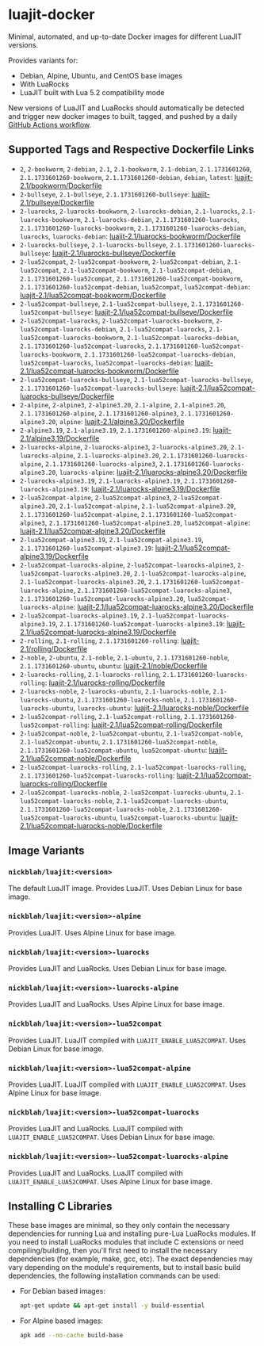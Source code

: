 # luajit-docker

Minimal, automated, and up-to-date Docker images for different LuaJIT versions.

Provides variants for:

- Debian, Alpine, Ubuntu, and CentOS base images
- With LuaRocks
- LuaJIT built with Lua 5.2 compatibility mode

New versions of LuaJIT and LuaRocks should automatically be detected and trigger new docker images to built, tagged, and pushed by a daily [GitHub Actions workflow](https://github.com/GUI/lua-docker/blob/main/.github/workflows/main.yml).

## Supported Tags and Respective Dockerfile Links

- `2`, `2-bookworm`, `2-debian`, `2.1`, `2.1-bookworm`, `2.1-debian`, `2.1.1731601260`, `2.1.1731601260-bookworm`, `2.1.1731601260-debian`, `debian`, `latest`: [luajit-2.1/bookworm/Dockerfile](https://github.com/GUI/lua-docker/blob/main/luajit-2.1/bookworm/Dockerfile)
- `2-bullseye`, `2.1-bullseye`, `2.1.1731601260-bullseye`: [luajit-2.1/bullseye/Dockerfile](https://github.com/GUI/lua-docker/blob/main/luajit-2.1/bullseye/Dockerfile)
- `2-luarocks`, `2-luarocks-bookworm`, `2-luarocks-debian`, `2.1-luarocks`, `2.1-luarocks-bookworm`, `2.1-luarocks-debian`, `2.1.1731601260-luarocks`, `2.1.1731601260-luarocks-bookworm`, `2.1.1731601260-luarocks-debian`, `luarocks`, `luarocks-debian`: [luajit-2.1/luarocks-bookworm/Dockerfile](https://github.com/GUI/lua-docker/blob/main/luajit-2.1/luarocks-bookworm/Dockerfile)
- `2-luarocks-bullseye`, `2.1-luarocks-bullseye`, `2.1.1731601260-luarocks-bullseye`: [luajit-2.1/luarocks-bullseye/Dockerfile](https://github.com/GUI/lua-docker/blob/main/luajit-2.1/luarocks-bullseye/Dockerfile)
- `2-lua52compat`, `2-lua52compat-bookworm`, `2-lua52compat-debian`, `2.1-lua52compat`, `2.1-lua52compat-bookworm`, `2.1-lua52compat-debian`, `2.1.1731601260-lua52compat`, `2.1.1731601260-lua52compat-bookworm`, `2.1.1731601260-lua52compat-debian`, `lua52compat`, `lua52compat-debian`: [luajit-2.1/lua52compat-bookworm/Dockerfile](https://github.com/GUI/lua-docker/blob/main/luajit-2.1/lua52compat-bookworm/Dockerfile)
- `2-lua52compat-bullseye`, `2.1-lua52compat-bullseye`, `2.1.1731601260-lua52compat-bullseye`: [luajit-2.1/lua52compat-bullseye/Dockerfile](https://github.com/GUI/lua-docker/blob/main/luajit-2.1/lua52compat-bullseye/Dockerfile)
- `2-lua52compat-luarocks`, `2-lua52compat-luarocks-bookworm`, `2-lua52compat-luarocks-debian`, `2.1-lua52compat-luarocks`, `2.1-lua52compat-luarocks-bookworm`, `2.1-lua52compat-luarocks-debian`, `2.1.1731601260-lua52compat-luarocks`, `2.1.1731601260-lua52compat-luarocks-bookworm`, `2.1.1731601260-lua52compat-luarocks-debian`, `lua52compat-luarocks`, `lua52compat-luarocks-debian`: [luajit-2.1/lua52compat-luarocks-bookworm/Dockerfile](https://github.com/GUI/lua-docker/blob/main/luajit-2.1/lua52compat-luarocks-bookworm/Dockerfile)
- `2-lua52compat-luarocks-bullseye`, `2.1-lua52compat-luarocks-bullseye`, `2.1.1731601260-lua52compat-luarocks-bullseye`: [luajit-2.1/lua52compat-luarocks-bullseye/Dockerfile](https://github.com/GUI/lua-docker/blob/main/luajit-2.1/lua52compat-luarocks-bullseye/Dockerfile)
- `2-alpine`, `2-alpine3`, `2-alpine3.20`, `2.1-alpine`, `2.1-alpine3.20`, `2.1.1731601260-alpine`, `2.1.1731601260-alpine3`, `2.1.1731601260-alpine3.20`, `alpine`: [luajit-2.1/alpine3.20/Dockerfile](https://github.com/GUI/lua-docker/blob/main/luajit-2.1/alpine3.20/Dockerfile)
- `2-alpine3.19`, `2.1-alpine3.19`, `2.1.1731601260-alpine3.19`: [luajit-2.1/alpine3.19/Dockerfile](https://github.com/GUI/lua-docker/blob/main/luajit-2.1/alpine3.19/Dockerfile)
- `2-luarocks-alpine`, `2-luarocks-alpine3`, `2-luarocks-alpine3.20`, `2.1-luarocks-alpine`, `2.1-luarocks-alpine3.20`, `2.1.1731601260-luarocks-alpine`, `2.1.1731601260-luarocks-alpine3`, `2.1.1731601260-luarocks-alpine3.20`, `luarocks-alpine`: [luajit-2.1/luarocks-alpine3.20/Dockerfile](https://github.com/GUI/lua-docker/blob/main/luajit-2.1/luarocks-alpine3.20/Dockerfile)
- `2-luarocks-alpine3.19`, `2.1-luarocks-alpine3.19`, `2.1.1731601260-luarocks-alpine3.19`: [luajit-2.1/luarocks-alpine3.19/Dockerfile](https://github.com/GUI/lua-docker/blob/main/luajit-2.1/luarocks-alpine3.19/Dockerfile)
- `2-lua52compat-alpine`, `2-lua52compat-alpine3`, `2-lua52compat-alpine3.20`, `2.1-lua52compat-alpine`, `2.1-lua52compat-alpine3.20`, `2.1.1731601260-lua52compat-alpine`, `2.1.1731601260-lua52compat-alpine3`, `2.1.1731601260-lua52compat-alpine3.20`, `lua52compat-alpine`: [luajit-2.1/lua52compat-alpine3.20/Dockerfile](https://github.com/GUI/lua-docker/blob/main/luajit-2.1/lua52compat-alpine3.20/Dockerfile)
- `2-lua52compat-alpine3.19`, `2.1-lua52compat-alpine3.19`, `2.1.1731601260-lua52compat-alpine3.19`: [luajit-2.1/lua52compat-alpine3.19/Dockerfile](https://github.com/GUI/lua-docker/blob/main/luajit-2.1/lua52compat-alpine3.19/Dockerfile)
- `2-lua52compat-luarocks-alpine`, `2-lua52compat-luarocks-alpine3`, `2-lua52compat-luarocks-alpine3.20`, `2.1-lua52compat-luarocks-alpine`, `2.1-lua52compat-luarocks-alpine3.20`, `2.1.1731601260-lua52compat-luarocks-alpine`, `2.1.1731601260-lua52compat-luarocks-alpine3`, `2.1.1731601260-lua52compat-luarocks-alpine3.20`, `lua52compat-luarocks-alpine`: [luajit-2.1/lua52compat-luarocks-alpine3.20/Dockerfile](https://github.com/GUI/lua-docker/blob/main/luajit-2.1/lua52compat-luarocks-alpine3.20/Dockerfile)
- `2-lua52compat-luarocks-alpine3.19`, `2.1-lua52compat-luarocks-alpine3.19`, `2.1.1731601260-lua52compat-luarocks-alpine3.19`: [luajit-2.1/lua52compat-luarocks-alpine3.19/Dockerfile](https://github.com/GUI/lua-docker/blob/main/luajit-2.1/lua52compat-luarocks-alpine3.19/Dockerfile)
- `2-rolling`, `2.1-rolling`, `2.1.1731601260-rolling`: [luajit-2.1/rolling/Dockerfile](https://github.com/GUI/lua-docker/blob/main/luajit-2.1/rolling/Dockerfile)
- `2-noble`, `2-ubuntu`, `2.1-noble`, `2.1-ubuntu`, `2.1.1731601260-noble`, `2.1.1731601260-ubuntu`, `ubuntu`: [luajit-2.1/noble/Dockerfile](https://github.com/GUI/lua-docker/blob/main/luajit-2.1/noble/Dockerfile)
- `2-luarocks-rolling`, `2.1-luarocks-rolling`, `2.1.1731601260-luarocks-rolling`: [luajit-2.1/luarocks-rolling/Dockerfile](https://github.com/GUI/lua-docker/blob/main/luajit-2.1/luarocks-rolling/Dockerfile)
- `2-luarocks-noble`, `2-luarocks-ubuntu`, `2.1-luarocks-noble`, `2.1-luarocks-ubuntu`, `2.1.1731601260-luarocks-noble`, `2.1.1731601260-luarocks-ubuntu`, `luarocks-ubuntu`: [luajit-2.1/luarocks-noble/Dockerfile](https://github.com/GUI/lua-docker/blob/main/luajit-2.1/luarocks-noble/Dockerfile)
- `2-lua52compat-rolling`, `2.1-lua52compat-rolling`, `2.1.1731601260-lua52compat-rolling`: [luajit-2.1/lua52compat-rolling/Dockerfile](https://github.com/GUI/lua-docker/blob/main/luajit-2.1/lua52compat-rolling/Dockerfile)
- `2-lua52compat-noble`, `2-lua52compat-ubuntu`, `2.1-lua52compat-noble`, `2.1-lua52compat-ubuntu`, `2.1.1731601260-lua52compat-noble`, `2.1.1731601260-lua52compat-ubuntu`, `lua52compat-ubuntu`: [luajit-2.1/lua52compat-noble/Dockerfile](https://github.com/GUI/lua-docker/blob/main/luajit-2.1/lua52compat-noble/Dockerfile)
- `2-lua52compat-luarocks-rolling`, `2.1-lua52compat-luarocks-rolling`, `2.1.1731601260-lua52compat-luarocks-rolling`: [luajit-2.1/lua52compat-luarocks-rolling/Dockerfile](https://github.com/GUI/lua-docker/blob/main/luajit-2.1/lua52compat-luarocks-rolling/Dockerfile)
- `2-lua52compat-luarocks-noble`, `2-lua52compat-luarocks-ubuntu`, `2.1-lua52compat-luarocks-noble`, `2.1-lua52compat-luarocks-ubuntu`, `2.1.1731601260-lua52compat-luarocks-noble`, `2.1.1731601260-lua52compat-luarocks-ubuntu`, `lua52compat-luarocks-ubuntu`: [luajit-2.1/lua52compat-luarocks-noble/Dockerfile](https://github.com/GUI/lua-docker/blob/main/luajit-2.1/lua52compat-luarocks-noble/Dockerfile)

## Image Variants

### `nickblah/luajit:<version>`
The default LuaJIT image. Provides LuaJIT. Uses Debian Linux for base image.

### `nickblah/luajit:<version>-alpine`
Provides LuaJIT. Uses Alpine Linux for base image.

### `nickblah/luajit:<version>-luarocks`
Provides LuaJIT and LuaRocks. Uses Debian Linux for base image.

### `nickblah/luajit:<version>-luarocks-alpine`
Provides LuaJIT and LuaRocks. Uses Alpine Linux for base image.

### `nickblah/luajit:<version>-lua52compat`
Provides LuaJIT. LuaJIT compiled with `LUAJIT_ENABLE_LUA52COMPAT`. Uses Debian Linux for base image.

### `nickblah/luajit:<version>-lua52compat-alpine`
Provides LuaJIT. LuaJIT compiled with `LUAJIT_ENABLE_LUA52COMPAT`. Uses Alpine Linux for base image.

### `nickblah/luajit:<version>-lua52compat-luarocks`
Provides LuaJIT and LuaRocks. LuaJIT compiled with `LUAJIT_ENABLE_LUA52COMPAT`. Uses Debian Linux for base image.

### `nickblah/luajit:<version>-lua52compat-luarocks-alpine`
Provides LuaJIT and LuaRocks. LuaJIT compiled with `LUAJIT_ENABLE_LUA52COMPAT`. Uses Alpine Linux for base image.

## Installing C Libraries

These base images are minimal, so they only contain the necessary dependencies for running Lua and installing pure-Lua LuaRocks modules. If you need to install LuaRocks modules that include C extensions or need compiling/building, then you'll first need to install the necessary dependencies (for example, make, gcc, etc). The exact dependencies may vary depending on the module's requirements, but to install basic build dependencies, the following installation commands can be used:

- For Debian based images:
    ```sh
    apt-get update && apt-get install -y build-essential
    ```
- For Alpine based images:
    ```sh
    apk add --no-cache build-base
    ```
